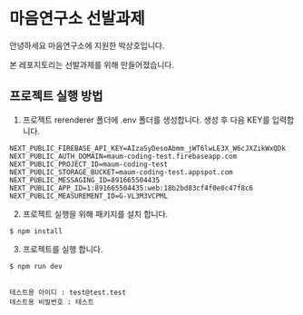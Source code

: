 # 마음연구소 선발과제

안녕하세요 마음연구소에 지원한 박상호입니다.

본 레포지토리는 선발과제를 위해 만들어졌습니다.

## 프로젝트 실행 방법
1. 프로젝트 rerenderer 폴더에 .env 폴더를 생성합니다. 생성 후 다음 KEY를 입력합니다.
  ```
  NEXT_PUBLIC_FIREBASE_API_KEY=AIzaSyDesoAbmm_jWT6lwLE3X_W6cJXZikWxQDk
NEXT_PUBLIC_AUTH_DOMAIN=maum-coding-test.firebaseapp.com
NEXT_PUBLIC_PROJECT_ID=maum-coding-test
NEXT_PUBLIC_STORAGE_BUCKET=maum-coding-test.appspot.com
NEXT_PUBLIC_MESSAGING_ID=891665504435
NEXT_PUBLIC_APP_ID=1:891665504435:web:18b2bd83cf4f0e0c47f8c6
NEXT_PUBLIC_MEASUREMENT_ID=G-VL3M3VCPML
  ```

  
2. 프로젝트 실행을 위해 패키지를 설치 합니다.
  ```
  $ npm install
  ```
  
3. 프로젝트를 실행 합니다.
  ```
  $ npm run dev
  ```

##
```
테스트용 아이디 : test@test.test
테스트용 비밀번호 : 테스트
```
